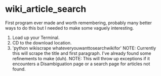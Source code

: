 # wiki_article_search
First program ever made and worth remembering, probably many better ways to do this but I needed to make some vaguely interesting.
1. Load up your Terminal.
2. CD to the download location.
3. 'python wikiscrape whateveryouwanttosearchwikifor'
NOTE: Currently this will scrape the title and first paragraph. I've already found some refinements to make (duh).
NOTE: This will throw up exceptions if it encounters a Disambiguation page or a search page for articles not found.
